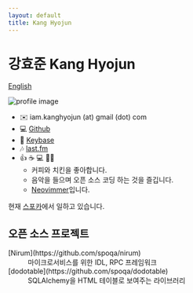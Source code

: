 ```yaml
---
layout: default
title: Kang Hyojun
---
```


# 강효준 Kang Hyojun

[English](/en.html)

![profile image](https://www.gravatar.com/avatar/ee4682832933a275e641ebc07b253599?s=180)

- ✉️  iam.kanghyojun (at) gmail (dot) com
- 💻 [Github](https://github.com/admire93)
- 🔑 [Keybase](https://keybase.io/kanghyojun)
- 🎶 [last.fm](https://www.last.fm/user/admire93)
- 👍 ☕️ 💻 🐔🎶
  - 커피와 치킨을 좋아합니다.
  - 음악을 들으며 오픈 소스 코딩 하는 것을 즐깁니다.
  - [Neovimmer](https://neovim.io/)입니다.

현재 [스포카](https://www.spoqa.com/)에서 일하고 있습니다.


## 오픈 소스 프로젝트

<dl>
  <dt>[Nirum](https://github.com/spoqa/nirum)</dt>
  <dd>마이크로서비스를 위한 IDL, RPC 프레임워크</dd>
  <dt>[dodotable](https://github.com/spoqa/dodotable)</dt>
  <dd>SQLAlchemy을 HTML 테이블로 보여주는 라이브러리</dd>
</dl>
